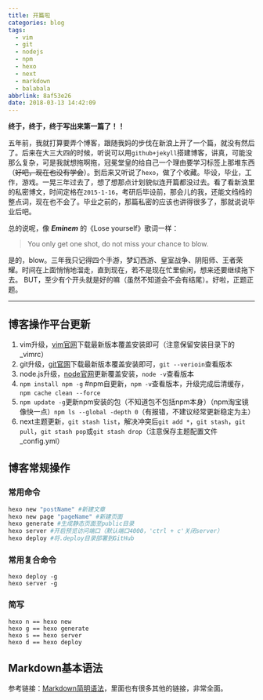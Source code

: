 ```yaml
---
title: 开篇啦
categories: blog
tags:
  - vim
  - git
  - nodejs
  - npm
  - hexo
  - next
  - markdown
  - balabala
abbrlink: 8af53e26
date: 2018-03-13 14:42:09
---
```

**终于，终于，终于写出来第一篇了！！**

<!-- more -->

五年前，我就打算要弄个博客，跟随我妈的步伐在新浪上开了一个篇，就没有然后了。后来在大三大四的时候，听说可以用`github+jekyll`搭建博客，讲真，可能没那么复杂，可是我就想拖啊拖，冠冕堂皇的给自己一个理由要学习标签上那堆东西（~~好吧，现在也没有学会~~）。到后来又听说了`hexo`，做了个收藏。毕设，毕业，工作，游戏。一晃三年过去了，想了想那点计划貌似连开篇都没过去。看了看新浪里的私密博文，时间定格在`2015-1-16`，考研后毕设前，那会儿的我，还能文绉绉的整点词，现在也不会了。毕业之前的，那篇私密的应该也讲得很多了，那就说说毕业后吧。

总的说呢，像 **_Eminem_** 的《Lose yourself》歌词一样：

> You only get one shot, do not miss your chance to blow.

是的，blow。三年我只记得四个手游，梦幻西游、皇室战争、阴阳师、王者荣耀。时间在上面悄悄地溜走，直到现在，若不是现在忙里偷闲，想来还要继续拖下去。
BUT，至少有个开头就是好的嘛（虽然不知道会不会有结尾）。好啦，正题正题。

-----

## 博客操作平台更新

1. vim升级，[vim官网](https://www.vim.org "vim")下载最新版本覆盖安装即可（注意保留安装目录下的\_vimrc）
2. git升级，[git官网](https://git-scm.com/ "git")下载最新版本覆盖安装即可，`git --verioin`查看版本
3. node.js升级，[node官网](https://nodejs.org/en/ "nodejs")更新覆盖安装，`node -v`查看版本
4. `npm install npm -g` #npm自更新，`npm -v`查看版本，升级完成后清缓存，`npm cache clean --force`
5. `npm update -g`更新npm安装的包（不知道包不包括npm本身）（npm淘宝镜像快一点）`npm ls --global -depth 0`（有报错，不建议经常更新稳定为主）
6. next主题更新，`git stash list`，解决冲突后`git add *`，`git stash`，`git pull`，`git stash pop`或`git stash drop`（注意保存主题配置文件\_config.yml）

## 博客常规操作

### 常用命令

``` bash
hexo new "postName" #新建文章
hexo new page "pageName" #新建页面
hexo generate #生成静态页面至public目录
hexo server #开启预览访问端口（默认端口4000，'ctrl + c'关闭server）
hexo deploy #将.deploy目录部署到GitHub
```

### 常用复合命令

    hexo deploy -g
    hexo server -g

### 简写

    hexo n == hexo new
    hexo g == hexo generate
    hexo s == hexo server
    hexo d == hexo deploy

## Markdown基本语法

参考链接：[Markdown简明语法][1]，里面也有很多其他的链接，非常全面。

[1]: http://ibruce.info/2013/11/26/markdown/
